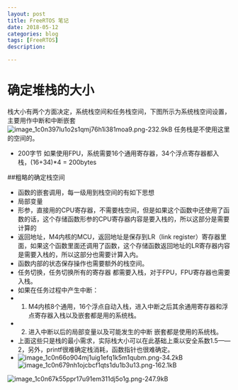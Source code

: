 ```yaml
---
layout: post
title: FreeRTOS 笔记
date: 2018-05-12
categories: blog
tags: [FreeRTOS]
description: 

---
```


# 确定堆栈的大小
栈大小有两个方面决定，系统栈空间和任务栈空间，下图所示为系统栈空间设置，主要用作中断和中断嵌套![image_1c0n397lu1o2s1qmj76h1i381moa9.png-232.9kB][1]
任务栈是不使用这里的空间的。

- 200字节
如果使用FPU，系统需要16个通用寄存器，34个浮点寄存器都入栈，(16+34)*4 = 200bytes

##粗略的确定栈空间
- 函数的嵌套调用，每一级用到栈空间的有如下思想
- 局部变量
- 形参，直接用的CPU寄存器，不需要栈空间，但是如果这个函数中还使用了函数的话，这个存储函数形参的CPU寄存器内容是要入栈的，所以这部分是需要计算的
- 返回地址，M4内核的MCU，返回地址是保存到LR（link register）寄存器里面，如果这个函数里面还调用了函数，这个存储函数返回地址的LR寄存器内容是需要入栈的，所以这部分也需要计算入内。
- 函数内部的状态保存操作也需要额外的栈空间。
- 任务切换，任务切换所有的寄存器 都需要入栈，对于FPU，FPU寄存器也需要入栈。
- 如果在任务过程中产生中断：
- 1. M4内核8个通用，16个浮点自动入栈，进入中断之后其余通用寄存器和浮点寄存器入栈以及嵌套都是用的系统栈。
- 2. 进入中断以后的局部变量以及可能发生的中断 嵌套都是使用的系统栈。
- 上面这些只是栈的最小需求，实际栈大小可以在此基础上乘以安全系数1.5——2，另外，printf很难确定栈消耗，函数指针也很难确定。
- ![image_1c0n66o904mj1uig1efq1k5m1qubm.png-34.2kB][2]
![image_1c0n679nh1ojcbcf1qts1du1b3u13.png-162.1kB][3]


![image_1c0n67k55ppr17u91em311dj5o1g.png-247.9kB][4]


  [1]: http://static.zybuluo.com/xiangran/ojlap9tvqeia1unpcq64vq8i/image_1c0n397lu1o2s1qmj76h1i381moa9.png
  [2]: http://static.zybuluo.com/xiangran/137gg183pqbnb23u2hunktqv/image_1c0n66o904mj1uig1efq1k5m1qubm.png
  [3]: http://static.zybuluo.com/xiangran/d4m8p0ph7ohnf2w7tadmr0si/image_1c0n679nh1ojcbcf1qts1du1b3u13.png
  [4]: http://static.zybuluo.com/xiangran/or6kdotplo7yfa2iep6rlk4m/image_1c0n67k55ppr17u91em311dj5o1g.png